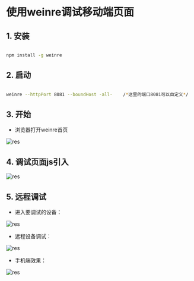 # 使用weinre调试移动端页面


## 1. 安装

``` bash

npm install -g weinre

```

## 2. 启动

``` bash

weinre --httpPort 8081 --boundHost -all-    /*这里的端口8081可以自定义*/

```

## 3. 开始

* 浏览器打开weinre首页


![res](http://img.blog.csdn.net/20170205174740856)


## 4. 调试页面js引入

![res](http://img.blog.csdn.net/20170205172425854)


## 5. 远程调试


* 进入要调试的设备：


![res](http://img.blog.csdn.net/20170205172533200)


* 远程设备调试：


![res](http://img.blog.csdn.net/20170205174247802)


* 手机端效果：


![res](http://img.blog.csdn.net/20170205173926041)


